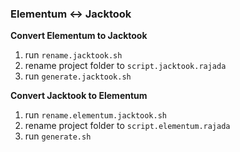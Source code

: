 ### Elementum <-> Jacktook

**Convert Elementum to Jacktook**

1. run `rename.jacktook.sh`
2. rename project folder to `script.jacktook.rajada`
3. run `generate.jacktook.sh`

**Convert Jacktook to Elementum**

1. run `rename.elementum.jacktook.sh`
2. rename project folder to `script.elementum.rajada`
3. run `generate.sh`
